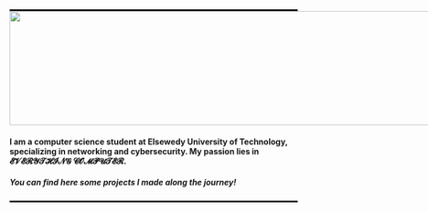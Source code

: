 <hr style="width: 100%; border: none; border-top: 2px solid black; margin: 0;">
<div style="width: 100vw; overflow: hidden;">
  <img src="https://media.giphy.com/media/C8HcILg7Reyq8Bvb8G/giphy.gif?cid=ecf05e4707sw0vytreisq9ca3nc54udglk03s1lorxtzdssm&ep=v1_gifs_related&rid=giphy.gif&ct=g" 
       style="width: 100vw; height: 200px; object-fit: fill;" />
</div>
<h4 align="left">I am a computer science student at Elsewedy University of Technology, specializing in networking and cybersecurity. My passion lies in 𝓔𝓥𝓔𝓡𝓨𝓣𝓗𝓘𝓝𝓖 𝓒𝓞𝓜𝓟𝓤𝓣𝓔𝓡.
</h4>
<h5>You can find here some projects I made along the journey!</h5>
<hr style="width: 100%; border: none; border-top: 2px solid black; margin: 0;">

</div>


